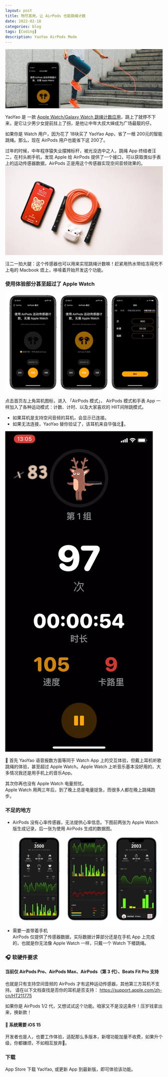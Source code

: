 ```yaml
---
layout: post
title: 物尽其用，让 AirPods 也能跳绳计数
date: 2022-02-18
categories: blog
tags: [Coding]
description: YaoYao AirPods Mode
---
```

![Banner](/img/post/0218/banner_pod.jpg)

YaoYao 是 一款 [Apple Watch/Galaxy Watch 跳绳计数应用](https://yy.onlytalk.top/)，跳上了就停不下来，是它让少男少女提前拄上了拐，是他让中年大叔大婶成为广场最靓的仔。

如果你是 Watch 用户，因为花了 18块买了 YaoYao App，省了一根 200元的智能跳绳。那么，现在 AirPods 用户也能省下这 200了。 

过年的时候，中年程序猿失业摆摊标杆，被光没选中之人，跳绳 App 终结者汪二，在村头刷手机，发现 Apple 给 AirPods 提供了一个接口，可以获取类似手表上的运动传感器数据，AirPods 正是用这个传感器实现空间音频效果的。
![airpods+rope](/img/post/0218/banner_air.JPG)

汪二一拍大腿：这个传感器也可以用来实现跳绳计数嘛！赶紧用热水带给冻得充不上电的 Macbook 焐上，哆嗦着开始开发这个功能。


### 使用体验部分甚至超过了 Apple Watch 
![连接 AirPods](/img/post/0218/airconn.jpg)


点击首页左上角耳机图标，进入 「AirPods 模式」， AirPods 模式和手表 App 一样加入了各种运动模式：计数、计时、以及大家喜欢的 HIIT间隙跳模式。  
- 如果耳机是支持空间音频的耳机，会显示已连接。  
- 如果无法连接，YaoYao 替你验证了，该耳机来自华强北🐶。

![AirPods 模式运动中](/img/post/0218/airpodjump.gif)

🎵  首先 YaoYao 语音报数方面等同于 Watch App 上的交互体验，但戴上耳机听歌跳绳的体验，甚至超过 Apple Watch。Apple Watch 上听音乐基本没好用的，大多情况我还是用手机上的音乐App。  

其次你再也没有 Apple Watch 电量担忧。  
Apple Watch 用两三年后，到了晚上总是电量捉急，而很多人都在晚上跳绳跑步。

### 不足的地方
- AirPods 没有心率传感器，无法提供心率信息。下图前两张为 Apple Watch 版生成记录，后一张为使用 AirPods 生成的数据图。
![后者无心率图表](/img/post/0218/hr_compare.jpg)
- 需要一直带着手机   
AirPods 仅提供了传感器数据，实际数据计算部分还是在手机 App 上完成的，也就是你无法像 Apple Watch  一样，只戴一个 Watch 下楼跳绳。


### 🎧 软硬件要求
#### 当前仅 AirPods Pro、AirPods Max、AirPods（第 3 代）、Beats Fit Pro 支持   

也就是只有支持空间音频的 AirPods 才有这种运动传感器，其他第三方耳机不支持。
请在以下文档查找是否你的耳机是否支持：
https://support.apple.com/zh-cn/HT211775

如果你是 AirPods 1/2 代，又想试试这个功能。咱家又不是没这条件！压岁钱拿出来，换新款！

#### 📲  系统需要 iOS 15
开发者也是人，也要工作体验，适配那么多版本，新增功能加量不收费，如果升个级，你都嫌烦，不如相互放弃🐶。


### 下载
App Store 下载 YaoYao, 或更新 App 到最新版，即可体验该功能。
